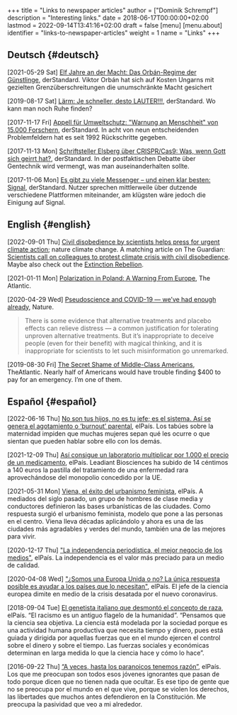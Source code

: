+++
title = "Links to newspaper articles"
author = ["Dominik Schrempf"]
description = "Interesting links."
date = 2018-06-17T00:00:00+02:00
lastmod = 2022-09-14T13:41:16+02:00
draft = false
[menu]
  [menu.about]
    identifier = "links-to-newspaper-articles"
    weight = 1
    name = "Links"
+++

## Deutsch {#deutsch}

<span class="timestamp-wrapper"><span class="timestamp">[2021-05-29 Sat] </span></span> [Elf Jahre an der Macht: Das Orbán-Regime der Günstlinge](https://www.derstandard.at/story/2000127007319/zehn-jahre-an-der-macht-das-orban-regime-der-guenstlinge),
derStandard. Viktor Orbán hat sich auf Kosten Ungarns mit gezielten
Grenzüberschreitungen die unumschränkte Macht gesichert

<span class="timestamp-wrapper"><span class="timestamp">[2019-08-17 Sat] </span></span> [Lärm: Je schneller, desto LAUTER!!!](https://www.derstandard.at/story/2000107463546/laerm-je-schneller-desto-lauter), derStandard. Wo kann man
noch Ruhe finden?

<span class="timestamp-wrapper"><span class="timestamp">[2017-11-17 Fri] </span></span> [Appell für Umweltschutz: "Warnung an Menschheit" von 15.000
Forschern](https://derstandard.at/2000067737827/15-000-Forscher-unterstuetzen-dramatische-Warnung-an-die-Menschheit), derStandard. In acht von neun entscheidenden Problemfeldern hat es
seit 1992 Rückschritte gegeben.

<span class="timestamp-wrapper"><span class="timestamp">[2017-11-13 Mon] </span></span> [Schriftsteller Elsberg über CRISPR/Cas9: Was, wenn Gott sich
geirrt hat?](https://derstandard.at/2000067666753/Schriftsteller-Elsberg-ueber-CRISPRCas9-Was-wenn-Gott-sich-geirrt-hat), derStandard. In der postfaktischen Debatte über Gentechnik wird
vermengt, was man auseinanderhalten sollte.

<span class="timestamp-wrapper"><span class="timestamp">[2017-11-06 Mon] </span></span> [Es gibt zu viele Messenger – und einen klar besten: Signal](https://derstandard.at/2000067258484/Es-gibt-zu-viele-Messenger-und-einen-klar-besten-Signal),
derStandard. Nutzer sprechen mittlerweile über dutzende verschiedene Plattformen
miteinander, am klügsten wäre jedoch die Einigung auf Signal.


## English {#english}

<span class="timestamp-wrapper"><span class="timestamp">[2022-09-01 Thu] </span></span> [Civil disobedience by scientists helps press for urgent climate
action](https://www.nature.com/articles/s41558-022-01461-y); nature climate change. A matching article on The Guardian: [Scientists
call on colleagues to protest climate crisis with civil disobedience](https://www.theguardian.com/environment/2022/aug/29/scientists-call-on-colleagues-to-protest-climate-crisis-with-civil-disobedience). Maybe
also check out the [Extinction Rebellion](https://rebellion.global/).

<span class="timestamp-wrapper"><span class="timestamp">[2021-01-11 Mon] </span></span> [Polarization in Poland: A Warning From Europe](https://www.theatlantic.com/magazine/archive/2018/10/poland-polarization/568324/), The Atlantic.

<span class="timestamp-wrapper"><span class="timestamp">[2020-04-29 Wed] </span></span> [Pseudoscience and COVID-19 — we’ve had enough already](https://www.nature.com/articles/d41586-020-01266-z), Nature.

> There is some evidence that alternative treatments and placebo effects can
> relieve distress — a common justification for tolerating unproven alternative
> treatments. But it’s inappropriate to deceive people (even for their benefit)
> with magical thinking, and it is inappropriate for scientists to let such
> misinformation go unremarked.

<span class="timestamp-wrapper"><span class="timestamp">[2019-08-30 Fri] </span></span> [The Secret Shame of Middle-Class Americans](https://www.theatlantic.com/magazine/archive/2016/05/my-secret-shame/476415/), TheAtlantic. Nearly
half of Americans would have trouble finding $400 to pay for an emergency. I’m
one of them.


## Español {#español}

<span class="timestamp-wrapper"><span class="timestamp">[2022-06-16 Thu] </span></span> [No son tus hijos, no es tu jefe; es el sistema. Así se genera
el agotamiento o ‘burnout’ parental](https://elpais.com/salud-y-bienestar/2022-06-16/no-son-tus-hijos-no-es-tu-jefe-es-el-sistema-asi-se-genera-el-agotamiento-o-burnout-parental.html), elPaís. Los tabúes sobre la maternidad
impiden que muchas mujeres sepan qué les ocurre o que sientan que pueden hablar
sobre ello con los demás.

<span class="timestamp-wrapper"><span class="timestamp">[2021-12-09 Thu] </span></span> [Así consigue un laboratorio multiplicar por 1.000 el precio de
un medicamento](https://elpais.com/sociedad/2021-12-09/asi-consigue-un-laboratorio-multiplicar-por-1000-el-precio-de-un-medicamento.html), elPaís. Leadiant Biosciences ha subido de 14 céntimos a 140
euros la pastilla del tratamiento de una enfermedad rara aprovechándose del
monopolio concedido por la UE.

<span class="timestamp-wrapper"><span class="timestamp">[2021-05-31 Mon] </span></span> [Viena, el éxito del urbanismo feminista](https://elpais.com/eps/2021-05-29/urbanismo-feminista-ciudad-feliz.html), elPaís. A mediados del
 siglo pasado, un grupo de hombres de clase media y conductores definieron las
 bases urbanísticas de las ciudades. Como respuesta surgió el urbanismo
 feminista, modelo que pone a las personas en el centro. Viena lleva décadas
 aplicándolo y ahora es una de las ciudades más agradables y verdes del mundo,
 también una de las mejores para vivir.

<span class="timestamp-wrapper"><span class="timestamp">[2020-12-17 Thu] </span></span> ["La independencia periodística, el mejor negocio de los
medios"](https://elpais.com/ideas/2020-12-16/el-buen-periodismo-requiere-independencia.html), elPaís. La independencia es el valor más preciado para un medio de
calidad.

<span class="timestamp-wrapper"><span class="timestamp">[2020-04-08 Wed] </span></span> ["¿Somos una Europa Unida o no? La única respuesta posible es
ayudar a los países que lo necesitan"](https://elpais.com/ciencia/2020-04-08/somos-una-europa-unida-o-no-la-unica-respuesta-posible-es-ayudar-a-los-paises-que-lo-necesitan.html), elPaís. El jefe de la ciencia europea
dimite en medio de la crisis desatada por el nuevo coronavirus.

<span class="timestamp-wrapper"><span class="timestamp">[2018-09-04 Tue] </span></span> [El genetista italiano que desmontó el concepto de raza](https://elpais.com/elpais/2018/09/03/ciencia/1535974124_908508.html), elPaís.
“El racismo es un antiguo flagelo de la humanidad”. “Pensamos que la ciencia sea
objetiva. La ciencia está modelada por la sociedad porque es una actividad
humana productiva que necesita tiempo y dinero, pues está guiada y dirigida por
aquellas fuerzas que en el mundo ejercen el control sobre el dinero y sobre el
tiempo. Las fuerzas sociales y económicas determinan en larga medida lo que la
ciencia hace y cómo lo hace”.

<span class="timestamp-wrapper"><span class="timestamp">[2016-09-22 Thu] </span></span> [“A veces, hasta los paranoicos tenemos razón”](https://elpais.com/cultura/2016/09/15/actualidad/1473939710_796979.html), elPaís. Los que
me preocupan son todos esos jóvenes ignorantes que pasan de todo porque dicen
que no tienen nada que ocultar. Es ese tipo de gente que no se preocupa por el
mundo en el que vive, porque se violen los derechos, las libertades que muchos
antes defendieron en la Constitución. Me preocupa la pasividad que veo a mi
alrededor.
